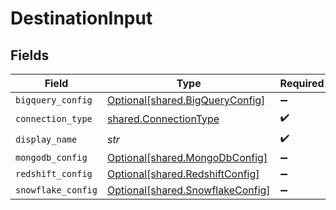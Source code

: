 # DestinationInput


## Fields

| Field                                                                      | Type                                                                       | Required                                                                   | Description                                                                | Example                                                                    |
| -------------------------------------------------------------------------- | -------------------------------------------------------------------------- | -------------------------------------------------------------------------- | -------------------------------------------------------------------------- | -------------------------------------------------------------------------- |
| `bigquery_config`                                                          | [Optional[shared.BigQueryConfig]](../../models/shared/bigqueryconfig.md)   | :heavy_minus_sign:                                                         | N/A                                                                        |                                                                            |
| `connection_type`                                                          | [shared.ConnectionType](../../models/shared/connectiontype.md)             | :heavy_check_mark:                                                         | N/A                                                                        |                                                                            |
| `display_name`                                                             | *str*                                                                      | :heavy_check_mark:                                                         | N/A                                                                        | BigQuery                                                                   |
| `mongodb_config`                                                           | [Optional[shared.MongoDbConfig]](../../models/shared/mongodbconfig.md)     | :heavy_minus_sign:                                                         | N/A                                                                        |                                                                            |
| `redshift_config`                                                          | [Optional[shared.RedshiftConfig]](../../models/shared/redshiftconfig.md)   | :heavy_minus_sign:                                                         | N/A                                                                        |                                                                            |
| `snowflake_config`                                                         | [Optional[shared.SnowflakeConfig]](../../models/shared/snowflakeconfig.md) | :heavy_minus_sign:                                                         | N/A                                                                        |                                                                            |